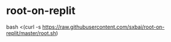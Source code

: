 # root-on-replit

bash <(curl -s https://raw.githubusercontent.com/sxbai/root-on-replit/master/root.sh)
